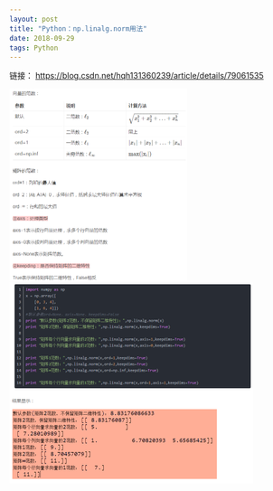```yaml
---
layout: post
title: "Python：np.linalg.norm用法"
date: 2018-09-29
tags: Python
---
```


链接： <https://blog.csdn.net/hqh131360239/article/details/79061535>

<img src="/images/posts/python_norm0.png" height="340" width="314">
<img src="/images/posts/python_norm.png" height="355" width="431">
